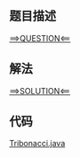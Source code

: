 ## 题目描述

[==>QUESTION<==](https://leetcode-cn.com/problems/n-th-tribonacci-number/)

## 解法

[==>SOLUTION<==](https://leetcode-cn.com/problems/n-th-tribonacci-number/solution/di-n-ge-tai-bo-na-qi-shu-by-leetcode-sol-kn16/)

## 代码

[Tribonacci.java](https://github.com/Marshal7cc/leetcode-java/blob/master/src/dp/Tribonacci.java)

